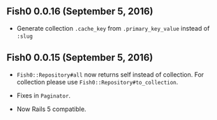 ## Fish0 0.0.16 (September 5, 2016) ##

* Generate collection `.cache_key` from `.primary_key_value` instead of `:slug`

## Fish0 0.0.15 (September 5, 2016) ##

* `Fish0::Repository#all` now returns self instead of collection.
For collection please use `Fish0::Repository#to_collection`.

* Fixes in `Paginator`.

* Now Rails 5 compatible.
